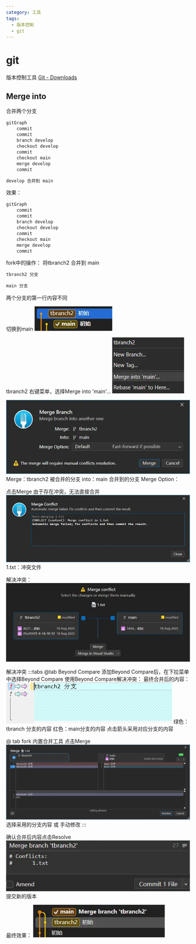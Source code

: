 ```yaml
---
category: 工具
tags:
  - 版本控制
  - git
---
```

# git
版本控制工具
[Git - Downloads](https://git-scm.com/downloads)


## Merge into
合并两个分支
``` 
gitGraph
	commit
	commit
	branch develop
	checkout develop
	commit
	checkout main
	merge develop
	commit
```
	develop 合并到 main
效果：
``` mermaid
gitGraph
	commit
	commit
	branch develop
	checkout develop
	commit
	checkout main
	merge develop
	commit
```

fork中的操作：
将tbranch2 合并到 main
``` txt title="tbranch2"
tbranch2 分支
```

``` txt title="main"
main 分支
```

两个分支的第一行内容不同

切换到main
![](./attachments/git.webp)

tbranch2 右键菜单，选择Merge into 'main'...
![](./attachments/git-1.webp)

![|523x211](./attachments/git-2.webp)
	Merge：tbranch2 被合并的分支
	into：main 合并到的分支
	Merge Option：

点击Merge
由于存在冲突，无法直接合并
![|529x193](./attachments/git-3.webp)
	1.txt：冲突文件

解决冲突：
![|584x249](./attachments/git-4.webp)


解决冲突
:::tabs
@tab Beyond Compare
添加Beyond Compare后，在下拉菜单中选择Beyond Compare
使用Beyond Compare解决冲突：
最终合并后的内容：
![](./attachments/git-5.webp)
	绿色：tbranch 分支的内容
	红色：main分支的内容
	点击箭头采用对应分支的内容

@ tab fork 内置合并工具
点击Merge
![](./attachments/git-6.webp)
选择采用的分支内容 或 手动修改
:::

确认合并后内容点击Resolve
![](./attachments/git-7.webp)
	提交新的版本

最终效果：
![](./attachments/git-8.webp)